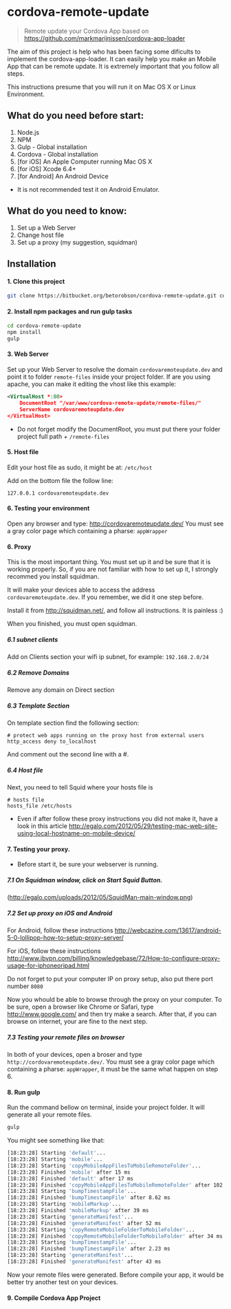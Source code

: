 cordova-remote-update
==========

> Remote update your Cordova App based on https://github.com/markmarijnissen/cordova-app-loader

The aim of this project is help who has been facing some dificults to implement the cordova-app-loader.
It can easily help you make an Mobile App that can be remote update.
It is extremely important that you follow all steps. 

This instructions presume that you will run it on Mac OS X or Linux Environment.

## What do you need before start:

1. Node.js
2. NPM
3. Gulp - Global installation
4. Cordova - Global installation
5. [for iOS] An Apple Computer running Mac OS X
6. [for iOS] Xcode 6.4+
7. [for Android] An Android Device 

 * It is not recommended test it on Android Emulator.

## What do you need to know:

1. Set up a Web Server
2. Change host file
3. Set up a proxy (my suggestion, squidman)

## Installation

#### 1. Clone this project
```bash
git clone https://bitbucket.org/betorobson/cordova-remote-update.git cordova-remote-update
```

#### 2. Install npm packages and run gulp tasks
```bash
cd cordova-remote-update
npm install
gulp
```

#### 3. Web Server
Set up your Web Server to resolve the domain `cordovaremoteupdate.dev` and point it to folder `remote-files` inside your project folder.
If are you using apache, you can make it editing the vhost like this example:
```XML
<VirtualHost *:80>
    DocumentRoot "/var/www/cordova-remote-update/remote-files/"
    ServerName cordovaremoteupdate.dev
</VirtualHost>
```
 * Do not forget modify the DocumentRoot, you must put there your folder project full path + `/remote-files`

#### 5. Host file

Edit your host file as sudo, it might be at:
`/etc/host` 

Add on the bottom file the follow line:
```
127.0.0.1 cordovaremoteupdate.dev
```

#### 6. Testing your environment
Open any browser and type:
http://cordovaremoteupdate.dev/
You must see a gray color page which containing a pharse: `appWrapper`

#### 6. Proxy
This is the most important thing. You must set up it and be sure that it is working properly.
So, if you are not familiar with how to set up it, I strongly recommed you install squidman.

It will make your devices able to access the address `cordovaremoteupdate.dev`. If you remember, we did it one step before.

Install it from http://squidman.net/, and follow all instructions. 
It is painless :)

When you finished, you must open squidman.

##### 6.1 subnet clients
Add on Clients section your wifi ip subnet, for example: `192.168.2.0/24`

##### 6.2 Remove Domains
Remove any domain on Direct section

##### 6.3 Template Section
On template section find the following section:

```
# protect web apps running on the proxy host from external users
http_access deny to_localhost
```
And comment out the second line with a #.

##### 6.4 Host file
Next, you need to tell Squid where your hosts file is
```
# hosts file
hosts_file /etc/hosts
```

 * Even if after follow these proxy instructions you did not make it, have a look in this article
 http://egalo.com/2012/05/29/testing-mac-web-site-using-local-hostname-on-mobile-device/

#### 7. Testing your proxy.

 * Before start it, be sure your webserver is running.

##### 7.1 On Squidman window, click on Start Squid Button.

(http://egalo.com/uploads/2012/05/SquidMan-main-window.png)

##### 7.2 Set up proxy on iOS and Android

For Android, follow these instructions
http://webcazine.com/13617/android-5-0-lollipop-how-to-setup-proxy-server/

For iOS, follow these instructions
http://www.ibvpn.com/billing/knowledgebase/72/How-to-configure-proxy-usage-for-iphoneoripad.html

Do not forget to put your computer IP on proxy setup, also put there port number `8080`

Now you whould be able to browse through the proxy on your computer. To be sure, open a browser like Chrome or Safari, type http://www.google.com/ and then try make a search.
After that, if you can browse on internet, your are fine to the next step.

##### 7.3 Testing your remote files on browser

In both of your devices, open a broser and type `http://cordovaremoteupdate.dev/`.
You must see a gray color page which containing a pharse: `appWrapper`, it must be the same what happen on step 6.

#### 8. Run gulp

Run the command bellow on terminal, inside your project folder. It will generate all your remote files.

```bash
gulp
```
You might see something like that:
```bash
[18:23:28] Starting 'default'...
[18:23:28] Starting 'mobile'...
[18:23:28] Starting 'copyMobileAppFilesToMobileRemoteFolder'...
[18:23:28] Finished 'mobile' after 15 ms
[18:23:28] Finished 'default' after 17 ms
[18:23:28] Finished 'copyMobileAppFilesToMobileRemoteFolder' after 102 ms
[18:23:28] Starting 'bumpTimestampFile'...
[18:23:28] Finished 'bumpTimestampFile' after 8.62 ms
[18:23:28] Starting 'mobileMarkup'...
[18:23:28] Finished 'mobileMarkup' after 39 ms
[18:23:28] Starting 'generateManifest'...
[18:23:28] Finished 'generateManifest' after 52 ms
[18:23:28] Starting 'copyRemoteMobileFolderToMobileFolder'...
[18:23:28] Finished 'copyRemoteMobileFolderToMobileFolder' after 34 ms
[18:23:28] Starting 'bumpTimestampFile'...
[18:23:28] Finished 'bumpTimestampFile' after 2.23 ms
[18:23:28] Starting 'generateManifest'...
[18:23:28] Finished 'generateManifest' after 43 ms
```
Now your remote files were generated. Before compile your app, it would be better try another test on your devices.

#### 9. Compile Cordova App Project

